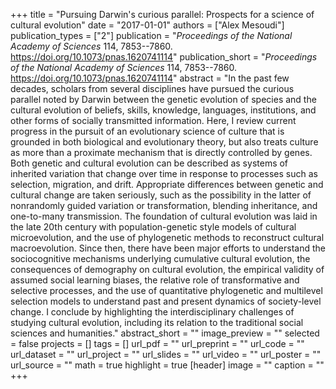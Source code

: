 +++
title = "Pursuing Darwin's curious parallel: Prospects for a science of cultural evolution"
date = "2017-01-01"
authors = ["Alex Mesoudi"]
publication_types = ["2"]
publication = "_Proceedings of the National Academy of Sciences_ 114, 7853--7860. https://doi.org/10.1073/pnas.1620741114"
publication_short = "_Proceedings of the National Academy of Sciences_ 114, 7853--7860. https://doi.org/10.1073/pnas.1620741114"
abstract = "In the past few decades, scholars from several disciplines have pursued the curious parallel noted by Darwin between the genetic evolution of species and the cultural evolution of beliefs, skills, knowledge, languages, institutions, and other forms of socially transmitted information. Here, I review current progress in the pursuit of an evolutionary science of culture that is grounded in both biological and evolutionary theory, but also treats culture as more than a proximate mechanism that is directly controlled by genes. Both genetic and cultural evolution can be described as systems of inherited variation that change over time in response to processes such as selection, migration, and drift. Appropriate differences between genetic and cultural change are taken seriously, such as the possibility in the latter of nonrandomly guided variation or transformation, blending inheritance, and one-to-many transmission. The foundation of cultural evolution was laid in the late 20th century with population-genetic style models of cultural microevolution, and the use of phylogenetic methods to reconstruct cultural macroevolution. Since then, there have been major efforts to understand the sociocognitive mechanisms underlying cumulative cultural evolution, the consequences of demography on cultural evolution, the empirical validity of assumed social learning biases, the relative role of transformative and selective processes, and the use of quantitative phylogenetic and multilevel selection models to understand past and present dynamics of society-level change. I conclude by highlighting the interdisciplinary challenges of studying cultural evolution, including its relation to the traditional social sciences and humanities."
abstract_short = ""
image_preview = ""
selected = false
projects = []
tags = []
url_pdf = ""
url_preprint = ""
url_code = ""
url_dataset = ""
url_project = ""
url_slides = ""
url_video = ""
url_poster = ""
url_source = ""
math = true
highlight = true
[header]
image = ""
caption = ""
+++
